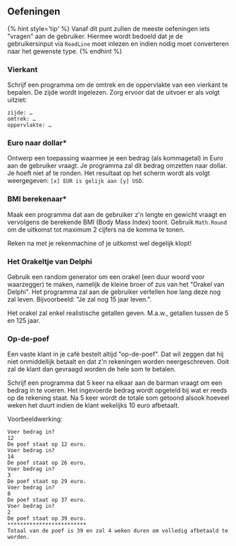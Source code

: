 ## Oefeningen

{% hint style='tip' %}
Vanaf dit punt zullen de meeste oefeningen iets "vragen" aan de gebruiker. Hiermee wordt bedoeld dat je de gebruikersinput via ``ReadLine`` moet inlezen en indien nodig moet converteren naar het gewenste type.
{% endhint %}

### Vierkant
Schrijf een programma om de omtrek en de oppervlakte van een vierkant te bepalen. De zijde wordt ingelezen. Zorg ervoor dat de uitvoer er als volgt uitziet:


```text
zijde: … 
omtrek: … 
oppervlakte: …
```

### Euro naar dollar*

Ontwerp een toepassing waarmee je een bedrag (als kommagetal) in Euro aan de gebruiker vraagt. Je programma zal dit bedrag omzetten naar dollar. Je hoeft niet af te ronden. Het resultaat op het scherm wordt als volgt weergegeven: ``[x] EUR is gelijk aan [y] USD``. 


### BMI berekenaar*
Maak een programma dat aan de gebruiker z'n lengte en gewicht vraagt en vervolgens de berekende BMI (Body Mass Index) toont.
Gebruik ``Math.Round`` om de uitkomst tot maximum 2 cijfers na de komma te tonen.

Reken na met je rekenmachine of je uitkomst wel degelijk klopt!

### Het Orakeltje van Delphi
Gebruik een random generator om een orakel (een duur woord voor waarzegger) te maken, namelijk de kleine broer of zus van het "Orakel van Delphi". Het programma zal aan de gebruiker vertellen hoe lang deze nog zal leven. Bijvoorbeeld: "Je zal nog 15 jaar leven.".
 
Het orakel zal enkel realistische getallen geven. M.a.w., getallen tussen de 5 en 125 jaar.



### Op-de-poef
Een vaste klant in je café bestelt altijd "op-de-poef". Dat wil zeggen dat hij niet onmiddellijk betaalt en dat z'n rekeningen worden neergeschreven. Ooit zal de klant dan gevraagd worden de hele som te betalen.

Schrijf een programma dat 5 keer na elkaar aan de barman vraagt om een bedrag in te voeren. Het ingevoerde bedrag wordt opgeteld bij wat er reeds op de rekening staat. Na 5 keer wordt de totale som getoond alsook hoeveel weken het duurt indien de klant wekelijks 10 euro afbetaalt.

Voorbeeldwerking:


```text
Voer bedrag in?
12
De poef staat op 12 euro.
Voer bedrag in?
14
De poef staat op 26 euro.
Voer bedrag in?
3
De poef staat op 29 euro.
Voer bedrag in?
8
De poef staat op 37 euro.
Voer bedrag in?
2
De poef staat op 39 euro.
*************************
Totaal van de poef is 39 en zal 4 weken duren om volledig afbetaald te worden.
```

